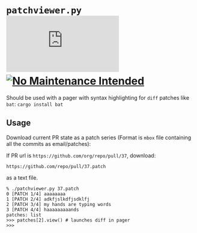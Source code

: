 # `patchviewer.py` [![License]][license]&nbsp;[![No Maintenance Intended]][no-maintenance]

[License]: https://img.shields.io/github/license/epilys/patchviewer.py?color=white
[license]: https://github.com/epilys/patchviewer.py/blob/main/LICENSE
[No Maintenance Intended]: https://img.shields.io/badge/No%20Maintenance%20Intended-%F0%9F%97%99-red
[no-maintenance]: https://unmaintained.tech/

Should be used with a pager with syntax highlighting for `diff` patches like `bat`: `cargo install bat`

## Usage

Download current PR state as a patch series (Format is `mbox` file containing all the commits as email/patches):

If PR url is `https://github.com/org/repo/pull/37`, download:

```url
https://github.com/repo/pull/37.patch
```

as a text file.

```shell
% ./patchviewer.py 37.patch
0 [PATCH 1/4] aaaaaaaa
1 [PATCH 2/4] adkfjslkdfjsdklfj
2 [PATCH 3/4] my hands are typing words
3 [PATCH 4/4] haaaaaaaaands
patches: list
>>> patches[2].view() # launches diff in pager
>>> 
```
